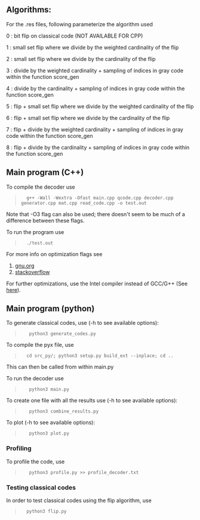 ## Algorithms:

For the .res files, following parameterize the algorithm used

0 : bit flip on classical code (NOT AVAILABLE FOR CPP)

1 : small set flip where we divide by the weighted cardinality of the flip

2 : small set flip where we divide by the cardinality of the flip

3 : divide by the weighted cardinality + sampling of indices in gray code within the function score_gen

4 : divide by the cardinality + sampling of indices in gray code within the function score_gen

5 : flip + small set flip where we divide by the weighted cardinality of the flip

6 : flip + small set flip where we divide by the cardinality of the flip

7 : flip + divide by the weighted cardinality + sampling of indices in gray code within the function score_gen

8 : flip + divide by the cardinality + sampling of indices in gray code within the function score_gen


## Main program (C++)
To compile the decoder use

>       g++ -Wall -Wextra -Ofast main.cpp qcode.cpp decoder.cpp generator.cpp mat.cpp read_code.cpp -o test.out

Note that -O3 flag can also be used; there doesn't seem to be much of a difference between these flags.

To run the program use

>       ./test.out

For more info on optimization flags see 

1. [gnu.org](http://gcc.gnu.org/onlinedocs/gcc/Optimize-Options.html)
2. [stackoverflow](https://stackoverflow.com/questions/14492436/g-optimization-beyond-o3-ofast)

For further optimizations, use the Intel compiler instead of GCC/G++ (See [here](https://software.intel.com/en-us/parallel-studio-xe)).

## Main program (python)
To generate classical codes, use (-h to see available options):

>        python3 generate_codes.py

To compile the pyx file, use

>       cd src_py/; python3 setup.py build_ext --inplace; cd ..

This can then be called from within main.py

To run the decoder use

>        python3 main.py

To create one file with all the results use (-h to see available options):

>        python3 combine_results.py

To plot (-h to see available options):

>        python3 plot.py

### Profiling

To profile the code, use

>        python3 profile.py >> profile_decoder.txt

### Testing classical codes

In order to test classical codes using the flip algorithm, use

>       python3 flip.py